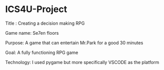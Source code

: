 # ICS4U-Project

 Title : Creating a decision making RPG

 Game name: Se7en floors

 Purpose: A game that can entertain Mr.Park for a good 30 minutes

 Goal: A fully functioning RPG game

 Technology: I used pygame but more specifically VSCODE as the platform
